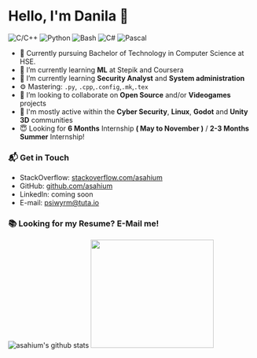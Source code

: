 # Hello, I'm Danila 👋

![C/C++](https://img.shields.io/badge/C/C++-Intermediate-orange)
![Python](https://img.shields.io/badge/Python-Advanced-yellow)
![Bash](https://img.shields.io/badge/Bash-Intermediate-black)
![C#](https://img.shields.io/badge/C-Beginner-green)
![Pascal](https://img.shields.io/badge/Pascal-Advanced-blue)

- 🔭 Currently pursuing Bachelor of Technology in Computer Science at HSE.
- 🌱 I’m currently learning **ML** at Stepik and Coursera
- 🌱 I’m currently learning **Security Analyst** and **System administration**
- ⚙️ Mastering: `.py`, `.cpp`,`.config`,`.mk`,`.tex`
- 👯 I’m looking to collaborate on **Open Source** and/or **Videogames** projects
- 💬 I'm mostly active within the **Cyber Security**, **Linux**, **Godot** and **Unity 3D** communities
- 😇  Looking for **6 Months** Internship **( May to November )** / **2-3 Months Summer** Internship!

### 📬 Get in Touch

- StackOverflow: [stackoverflow.com/asahium][stackoverflow]
- GitHub: [github.com/asahium][github]
- LinkedIn: coming soon
- E-mail: psiwyrm@tuta.io

### 📚 Looking for my Resume? E-Mail me!

![asahium's github stats](https://github-readme-stats.vercel.app/api?username=asahium&show_icons=true&hide_border=true)
<img src="https://miro.medium.com/max/1360/1*IRGHmiGsa16stedQvIaZfw.gif" width="250" height="220"/>

[stackoverflow]: https://stackoverflow.com/users/16598895/asahium
[github]: https://github.com/asahium

